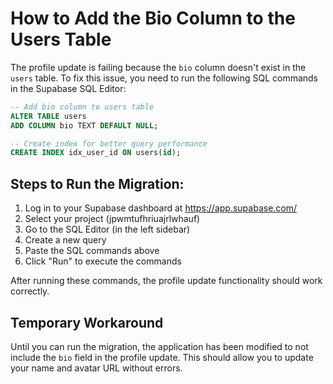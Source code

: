 # How to Add the Bio Column to the Users Table

The profile update is failing because the `bio` column doesn't exist in the `users` table. To fix this issue, you need to run the following SQL commands in the Supabase SQL Editor:

```sql
-- Add bio column to users table
ALTER TABLE users 
ADD COLUMN bio TEXT DEFAULT NULL;

-- Create index for better query performance
CREATE INDEX idx_user_id ON users(id);
```

## Steps to Run the Migration:

1. Log in to your Supabase dashboard at https://app.supabase.com/
2. Select your project (jpwmtufhriuajrlwhauf)
3. Go to the SQL Editor (in the left sidebar)
4. Create a new query
5. Paste the SQL commands above
6. Click "Run" to execute the commands

After running these commands, the profile update functionality should work correctly.

## Temporary Workaround

Until you can run the migration, the application has been modified to not include the `bio` field in the profile update. This should allow you to update your name and avatar URL without errors.
